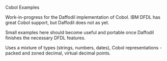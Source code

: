 
Cobol Examples

Work-in-progress for the Daffodil implementation of Cobol.
IBM DFDL has great Cobol support, but Daffodil does not as yet. 

Small examples here should become useful and portable once Daffodil finishes
the necessary DFDL features.

Uses a mixture of types (strings, numbers, dates), Cobol representations - packed and zoned decimal, virtual decimal points.


